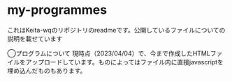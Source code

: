 # my-programmes
これはKeita-wqのリポジトリのreadmeです。公開しているファイルについての説明を載せています

◯プログラムについて
現時点（2023/04/04）で、今まで作成したHTMLファイルをアップロードしています。ものによってはファイル内に直接javascriptを埋め込んだものもあります。
